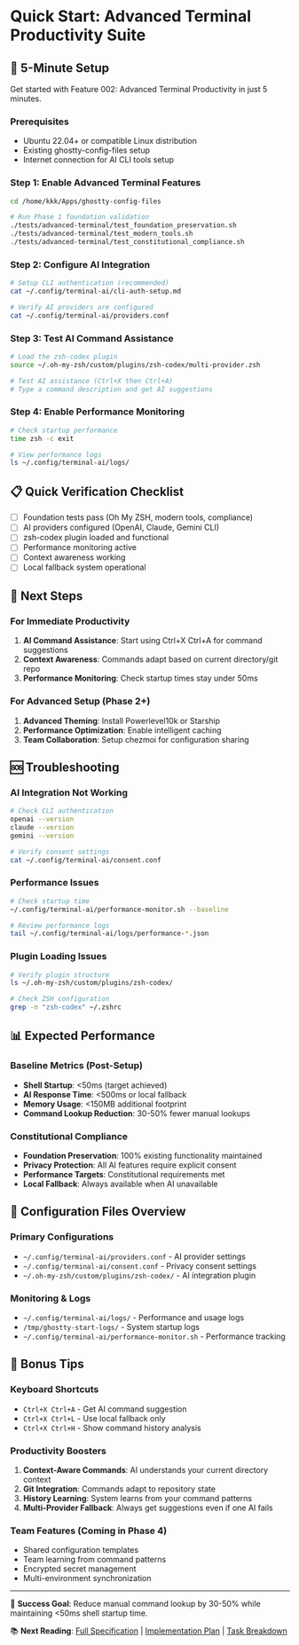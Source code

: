 # Quick Start: Advanced Terminal Productivity Suite

## 🚀 5-Minute Setup

Get started with Feature 002: Advanced Terminal Productivity in just 5 minutes.

### Prerequisites
- Ubuntu 22.04+ or compatible Linux distribution
- Existing ghostty-config-files setup
- Internet connection for AI CLI tools setup

### Step 1: Enable Advanced Terminal Features
```bash
cd /home/kkk/Apps/ghostty-config-files

# Run Phase 1 foundation validation
./tests/advanced-terminal/test_foundation_preservation.sh
./tests/advanced-terminal/test_modern_tools.sh
./tests/advanced-terminal/test_constitutional_compliance.sh
```

### Step 2: Configure AI Integration
```bash
# Setup CLI authentication (recommended)
cat ~/.config/terminal-ai/cli-auth-setup.md

# Verify AI providers are configured
cat ~/.config/terminal-ai/providers.conf
```

### Step 3: Test AI Command Assistance
```bash
# Load the zsh-codex plugin
source ~/.oh-my-zsh/custom/plugins/zsh-codex/multi-provider.zsh

# Test AI assistance (Ctrl+X then Ctrl+A)
# Type a command description and get AI suggestions
```

### Step 4: Enable Performance Monitoring
```bash
# Check startup performance
time zsh -c exit

# View performance logs
ls ~/.config/terminal-ai/logs/
```

## 📋 Quick Verification Checklist

- [ ] Foundation tests pass (Oh My ZSH, modern tools, compliance)
- [ ] AI providers configured (OpenAI, Claude, Gemini CLI)
- [ ] zsh-codex plugin loaded and functional
- [ ] Performance monitoring active
- [ ] Context awareness working
- [ ] Local fallback system operational

## 🎯 Next Steps

### For Immediate Productivity
1. **AI Command Assistance**: Start using Ctrl+X Ctrl+A for command suggestions
2. **Context Awareness**: Commands adapt based on current directory/git repo
3. **Performance Monitoring**: Check startup times stay under 50ms

### For Advanced Setup (Phase 2+)
1. **Advanced Theming**: Install Powerlevel10k or Starship
2. **Performance Optimization**: Enable intelligent caching
3. **Team Collaboration**: Setup chezmoi for configuration sharing

## 🆘 Troubleshooting

### AI Integration Not Working
```bash
# Check CLI authentication
openai --version
claude --version
gemini --version

# Verify consent settings
cat ~/.config/terminal-ai/consent.conf
```

### Performance Issues
```bash
# Check startup time
~/.config/terminal-ai/performance-monitor.sh --baseline

# Review performance logs
tail ~/.config/terminal-ai/logs/performance-*.json
```

### Plugin Loading Issues
```bash
# Verify plugin structure
ls ~/.oh-my-zsh/custom/plugins/zsh-codex/

# Check ZSH configuration
grep -n "zsh-codex" ~/.zshrc
```

## 📊 Expected Performance

### Baseline Metrics (Post-Setup)
- **Shell Startup**: <50ms (target achieved)
- **AI Response Time**: <500ms or local fallback
- **Memory Usage**: <150MB additional footprint
- **Command Lookup Reduction**: 30-50% fewer manual lookups

### Constitutional Compliance
- **Foundation Preservation**: 100% existing functionality maintained
- **Privacy Protection**: All AI features require explicit consent
- **Performance Targets**: Constitutional requirements met
- **Local Fallback**: Always available when AI unavailable

## 🔧 Configuration Files Overview

### Primary Configurations
- `~/.config/terminal-ai/providers.conf` - AI provider settings
- `~/.config/terminal-ai/consent.conf` - Privacy consent settings
- `~/.oh-my-zsh/custom/plugins/zsh-codex/` - AI integration plugin

### Monitoring & Logs
- `~/.config/terminal-ai/logs/` - Performance and usage logs
- `/tmp/ghostty-start-logs/` - System startup logs
- `~/.config/terminal-ai/performance-monitor.sh` - Performance tracking

## 🎁 Bonus Tips

### Keyboard Shortcuts
- `Ctrl+X Ctrl+A` - Get AI command suggestion
- `Ctrl+X Ctrl+L` - Use local fallback only
- `Ctrl+X Ctrl+H` - Show command history analysis

### Productivity Boosters
1. **Context-Aware Commands**: AI understands your current directory context
2. **Git Integration**: Commands adapt to repository state
3. **History Learning**: System learns from your command patterns
4. **Multi-Provider Fallback**: Always get suggestions even if one AI fails

### Team Features (Coming in Phase 4)
- Shared configuration templates
- Team learning from command patterns
- Encrypted secret management
- Multi-environment synchronization

---

🎯 **Success Goal**: Reduce manual command lookup by 30-50% while maintaining <50ms shell startup time.

📚 **Next Reading**: [Full Specification](spec.md) | [Implementation Plan](plan.md) | [Task Breakdown](tasks.md)